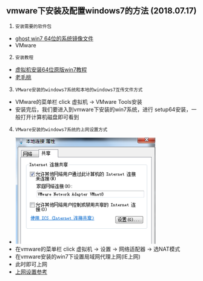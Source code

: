 ## vmware下安装及配置windows7的方法 (2018.07.17)
1. `安装需要的软件包`
* [ghost win7 64位的系统镜像文件](http://win7.ppsrc.cn/index.html?para=2)
* VMware

2. `安装教程`
* [虚拟机安装64位原版win7教程](https://jingyan.baidu.com/article/da1091fb352983027949d64b.html)
* [老毛桃](http://laomaotao.ecnub.pw/upzwin7.html)

3. `VMware安装的windows7系统和本地的windows7互传文件方式`
* VMware的菜单栏 click 虚拟机 -> VMware Tools安装
* 安装完后，我们要进入到vmware下安装的win7系统，进行 setup64安装，一般打开计算机磁盘即可看到

4. `VMware安装的windows7系统的上网设置方式`
* ![本地连接属性共享设置](https://github.com/GalenDeng/linux/blob/master/vmware下安装win7及配置/本地连接属性共享设置.PNG)
* 在vmware的菜单栏 click 虚拟机 -> 设置 -> 网络适配器 -> 选NAT模式
* 在vmware安装的win7下设置局域网代理上网(IE上网)
* 此时即可上网
* [上网设置参考](https://jingyan.baidu.com/article/48b37f8d68b4ef1a646488f1.html)